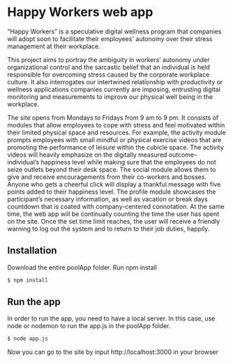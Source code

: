 # Happy Workers web app

“Happy Workers” is a speculative digital wellness program that companies will adopt soon to facilitate their employees' autonomy over their stress management at their workplace. 

This project aims to portray the ambiguity in workers’ autonomy under organizational control and the sarcastic belief that an individual is held responsible for overcoming stress caused by the corporate workplace culture. It also interrogates our intertwined relationship with productivity or wellness applications companies currently are imposing, entrusting digital monitoring and measurements to improve our physical well being in the workplace. 

The site opens from Mondays to Fridays from 9 am to 9 pm. It consists of modules that allow employees to cope with stress and feel motivated within their limited physical space and resources. For example, the activity module prompts employees with small mindful or physical exercise videos that are promoting the performance of leisure within the cubicle space. The activity videos will heavily emphasize on the digitally measured outcome–individual’s happiness level while making sure that the employees do not seize outlets beyond their desk space. The social module allows them to give and receive encouragements from their co-workers and bosses. Anyone who gets a cheerful click will display a thankful message with five points added to their happiness level. The profile module showcases the participant’s necessary information, as well as vacation or break days countdown that is coated with company-centered connotation. At the same time, the web app will be continually counting the time the user has spent on the site. Once the set time limit reaches, the user will receive a friendly warning to log out the system and to return to their job duties, happily. 

## Installation

Download the entire poolApp folder. Run npm install

```bash
$ npm install
```

## Run the app

In order to run the app, you need to have a local server. In this case, use node or nodemon to run the app.js in the poolApp folder.

```bash
$ node app.js
```

Now you can go to the site by input http://localhost:3000 in your browser
